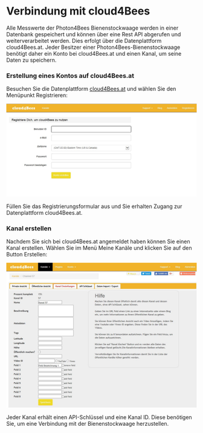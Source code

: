 # Verbindung mit cloud4Bees [](id=verbindung-mit-cloud4bees)

Alle Messwerte der Photon4Bees Bienenstockwaage werden in einer Datenbank gespeichert und können über eine Rest API abgerufen und weiterverarbeitet werden.
Dies erfolgt über die Datenplattform cloud4Bees.at. Jeder Besitzer einer Photon4Bees-Bienenstockwaage benötigt daher ein Konto bei cloud4Bees.at und einen Kanal, um seine Daten zu speichern.

### Erstellung eines Kontos auf cloud4Bees.at

Besuchen Sie die Datenplattform  [cloud4Bees.at](http://cloud.4bees.at/) und wählen Sie den Menüpunkt Registrieren:

![Registrierung bei cloud4Bees](../images/cloud4Bees-Registrierung.JPG)

Füllen Sie das Registrierungsformular aus und Sie erhalten Zugang zur Datenplattform cloud4Bees.at.


### Kanal erstellen

Nachdem Sie sich bei cloud4Bees.at angemeldet haben können Sie einen Kanal erstellen. Wählen Sie im Menü Meine Kanäle und klicken Sie auf den Button Erstellen:

![Kanal erstellen bei cloud4Bees](../images/cloud4Bees-Kanal-erstellen.JPG)

Jeder Kanal erhält einen API-Schlüssel und eine Kanal ID. Diese benötigen Sie, um eine Verbindung mit der Bienenstockwaage herzustellen.
